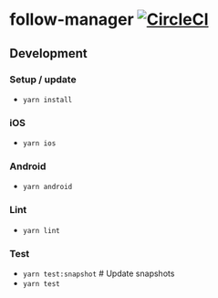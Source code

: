 # follow-manager [![CircleCI](https://circleci.com/gh/danimal141/follow-manager.svg?style=svg&circle-token=0dfbb7e978e255ba5e5c5e2a552d3f685385e1d4)](https://circleci.com/gh/danimal141/follow-manager)

## Development

### Setup / update

- `yarn install`

### iOS

- `yarn ios`

### Android

- `yarn android`

### Lint

- `yarn lint`

### Test

- `yarn test:snapshot` # Update snapshots
- `yarn test`
